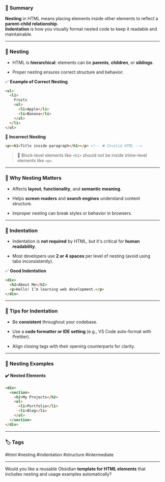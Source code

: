 
### 🧠 Summary

**Nesting** in HTML means placing elements inside other elements to reflect a **parent-child relationship**.  
**Indentation** is how you visually format nested code to keep it readable and maintainable.

---

### 🌳 Nesting

- HTML is **hierarchical**: elements can be **parents**, **children**, or **siblings**.
    
- Proper nesting ensures correct structure and behavior.
    

✅ **Example of Correct Nesting**

```html
<ul>
  <li>
    Fruits
    <ul>
      <li>Apple</li>
      <li>Banana</li>
    </ul>
  </li>
</ul>
```

🚫 **Incorrect Nesting**

```html
<p><h1>Title inside paragraph</h1></p> <!-- ❌ Invalid HTML -->
```

> 📌 Block-level elements like `<h1>` should not be inside inline-level elements like `<p>`.

---

### 🎯 Why Nesting Matters

- Affects **layout**, **functionality**, and **semantic meaning**.
    
- Helps **screen readers** and **search engines** understand content structure.
    
- Improper nesting can break styles or behavior in browsers.
    

---

### 📐 Indentation

- Indentation is **not required** by HTML, but it's critical for **human readability**.
    
- Most developers use **2 or 4 spaces** per level of nesting (avoid using tabs inconsistently).
    

✅ **Good Indentation**

```html
<div>
  <h2>About Me</h2>
  <p>Hello! I’m learning web development.</p>
</div>
```

---

### 🔧 Tips for Indentation

- Be **consistent** throughout your codebase.
    
- Use a **code formatter or IDE setting** (e.g., VS Code auto-format with Prettier).
    
- Align closing tags with their opening counterparts for clarity.
    

---

### 🧪 Nesting Examples

#### ✔️ Nested Elements

```html
<div>
  <section>
    <h2>My Projects</h2>
    <ul>
      <li>Portfolio</li>
      <li>Blog</li>
    </ul>
  </section>
</div>
```

---

### 🏷️ Tags

#html #nesting #indentation #structure #intermediate

---

Would you like a reusable Obsidian **template for HTML elements** that includes nesting and usage examples automatically?